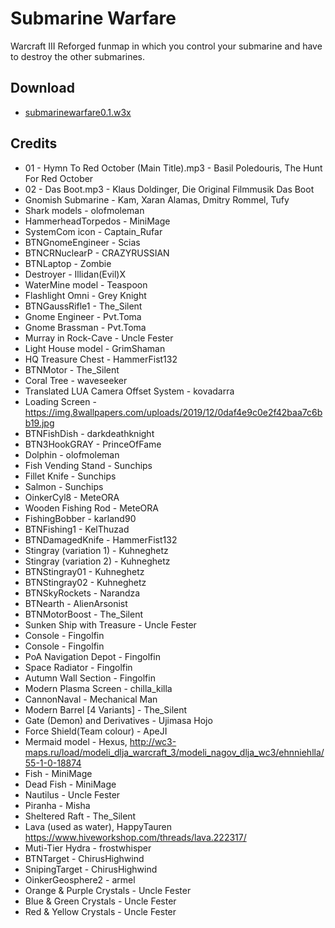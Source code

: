 # Submarine Warfare

Warcraft III Reforged funmap in which you control your submarine and have to destroy the other submarines.

## Download

* [submarinewarfare0.1.w3x](./submarinewarfare0.1.w3x)

## Credits

* 01 - Hymn To Red October (Main Title).mp3 - Basil Poledouris, The Hunt For Red October
* 02 - Das Boot.mp3 - Klaus Doldinger, Die Original Filmmusik Das Boot
* Gnomish Submarine - Kam, Xaran Alamas, Dmitry Rommel, Tufy
* Shark models - olofmoleman
* HammerheadTorpedos -  MiniMage
* SystemCom icon - Captain_Rufar
* BTNGnomeEngineer - Scias
* BTNCRNuclearP - CRAZYRUSSIAN
* BTNLaptop - Zombie
* Destroyer - Illidan(Evil)X
* WaterMine model - Teaspoon
* Flashlight Omni - Grey Knight
* BTNGaussRifle1 - The_Silent
* Gnome Engineer - Pvt.Toma
* Gnome Brassman - Pvt.Toma
* Murray in Rock-Cave - Uncle Fester
* Light House model - GrimShaman
* HQ Treasure Chest - HammerFist132
* BTNMotor - The_Silent
* Coral Tree - waveseeker
* Translated LUA Camera Offset System - kovadarra
* Loading Screen - https://img.8wallpapers.com/uploads/2019/12/0daf4e9c0e2f42baa7c6bb19.jpg
* BTNFishDish - darkdeathknight
* BTN3HookGRAY - PrinceOfFame
* Dolphin - olofmoleman
* Fish Vending Stand - Sunchips
* Fillet Knife - Sunchips
* Salmon - Sunchips
* OinkerCyl8 - MeteORA
* Wooden Fishing Rod - MeteORA
* FishingBobber - karland90
* BTNFishing1 - KelThuzad
* BTNDamagedKnife - HammerFist132
* Stingray (variation 1) - Kuhneghetz
* Stingray (variation 2) - Kuhneghetz
* BTNStingray01 - Kuhneghetz
* BTNStingray02 - Kuhneghetz
* BTNSkyRockets - Narandza
* BTNearth - AlienArsonist
* BTNMotorBoost - The_Silent
* Sunken Ship with Treasure - Uncle Fester
* Console - Fingolfin
* Console - Fingolfin
* PoA Navigation Depot - Fingolfin 
* Space Radiator - Fingolfin
* Autumn Wall Section - Fingolfin
* Modern Plasma Screen - chilla_killa
* CannonNaval - Mechanical Man
* Modern Barrel [4 Variants] - The_Silent
* Gate (Demon) and Derivatives - Ujimasa Hojo 
* Force Shield(Team colour) - ApeJI
* Mermaid model - Hexus, http://wc3-maps.ru/load/modeli_dlja_warcraft_3/modeli_nagov_dlja_wc3/ehnniehlla/55-1-0-18874
* Fish - MiniMage
* Dead Fish - MiniMage
* Nautilus - Uncle Fester
* Piranha - Misha
* Sheltered Raft - The_Silent
* Lava (used as water), HappyTauren https://www.hiveworkshop.com/threads/lava.222317/
* Muti-Tier Hydra - frostwhisper
* BTNTarget - ChirusHighwind
* SnipingTarget - ChirusHighwind
* OinkerGeosphere2 - armel
* Orange & Purple Crystals - Uncle Fester
* Blue & Green Crystals - Uncle Fester
* Red & Yellow Crystals - Uncle Fester